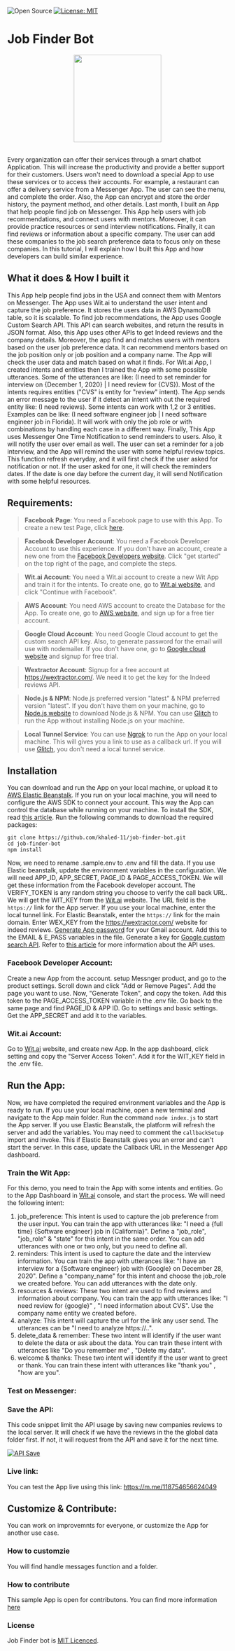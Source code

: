 ![Open Source](https://badges.frapsoft.com/os/v2/open-source.svg?v=103)
[![License: MIT](https://img.shields.io/badge/License-MIT-yellow.svg)](https://opensource.org/licenses/MIT)

# Job Finder Bot

<div align ="center">
<img width="200" height="200" src="https://techolopia.com/wp-content/uploads/2020/10/profile-1.jpg">
<br>
</div>
<br>

Every organization can offer their services through a smart chatbot Application. This will increase the productivity and provide a better support for their customers. Users won't need to download a special App to use these services or to access their accounts. For example, a restaurant can offer a delivery service from a Messenger App. The user can see the menu, and complete the order. Also, the App can encrypt and store the order history, the payment method, and other details. Last month, I built an App that help people find job on Messenger. This App help users with job recommendations, and connect users with mentors. Moreover, it can provide practice resources or send interview notifications. Finally, it can find reviews or information about a specific company. The user can add these companies to the job search preference data to focus only on these companies. In this tutorial, I will explain how I built this App and how developers can build similar experience.

## What it does & How I built it

This App help people find jobs in the USA and connect them with Mentors on Messenger. The App uses Wit.ai to understand the user intent and capture the job preference. It stores the users data in AWS DynamoDB table, so it is scalable. To find job recommendations, the App uses Google Custom Search API. This API can search websites, and return the results in JSON format. Also, this App uses other APIs to get Indeed reviews and the company details. Moreover, the app find and matches users with mentors based on the user job preference data. It can recommend mentors based on the job position only or job position and a company name. The App will check the user data and match based on what it finds. For Wit.ai App, I created intents and entities then I trained the App with some possible utterances. Some of the utterances are like: (I need to set reminder for interview on {December 1, 2020} | I need review for {CVS}). Most of the intents requires entities ("CVS" is entity for "review" intent). The App sends an error message to the user if it detect an intent with out the required entity like: (I need reviews). Some intents can work with 1,2 or 3 entities. Examples can be like: (I need software engineer job | I need software engineer job in Florida). It will work with only the job role or with combinations by handling each case in a different way. Finally, This App uses Messenger One Time Notification to send reminders to users. Also, it will notify the user over email as well. The user can set a reminder for a job interview, and the App will remind the user with some helpful review topics. This function refresh everyday, and it will first check if the user asked for notification or not. If the user asked for one, it will check the reminders dates. If the date is one day before the current day, it will send Notification with some helpful resources. 


## Requirements:

> **Facebook Page**: You need a Facebook page to use with this App. To create a new test Page, click [here](https://www.facebook.com/pages/create).

> **Facebook Developer Account**:  You need a Facebook Developer Account to use this  experience. If you don't have an account, create a new one from the [Facebook Developers website](https://developers.facebook.com/). Click "get started" on the top right of the page, and complete the steps.

> **Wit.ai Account**: You need a Wit.ai account to create a new Wit App and train it for the intents. To create one, go to [Wit.ai website](https://wit.ai/), and click "Continue with Facebook".

> **AWS Account**: You need AWS account to create the Database for the App. To create one, go to [AWS website](https://aws.amazon.com/), and sign up for a free tier account.

> **Google Cloud Account**: You need Google Cloud account to get the custom search API key. Also, to generate password for the email will use with nodemailer. If you don't have one, go to [Google cloud website](https://cloud.google.com) and signup for free trial.

> **Wextractor Account**: Signup for a free account at https://wextractor.com/. We need it to get the key for the Indeed reviews API.

> **Node.js & NPM**: Node.js preferred version "latest" & NPM preferred version "latest". If you don't have them on your machine, go to [Node.js website](https://nodejs.org/en/) to download Node.js & NPM. You can use [Glitch](https://glitch.com/) to run the App without installing Node.js on your machine.

> **Local Tunnel Service**: You can use [Ngrok](http://ngrok.com) to run the App on your local machine. This will gives you a link to use as a callback url. If you will use [Glitch](https://glitch.com/), you don't need a local tunnel service.

## Installation

You can download and run the App on your local machine, or upload it to [AWS Elastic Beanstalk](https://aws.amazon.com/elasticbeanstalk/). If you run on your local machine, you will need to configure the AWS SDK to connect your account. This way the App can control the database while running on your machine. To install the SDK, read [this article](https://aws.amazon.com/cli/). Run the following commands to download the required packages:

```
git clone https://github.com/khaled-11/job-finder-bot.git
cd job-finder-bot
npm install
```

Now, we need to rename .sample.env to .env and fill the data. If you use Elastic beanstalk, update the environment variables in the  configuration. We will need APP_ID, APP_SECRET, PAGE_ID & PAGE_ACCESS_TOKEN. We will get these information from the Facebook developer account. The VERIFY_TOKEN is any random string you choose to verify the call back URL. We will get the WIT_KEY from the [Wit.ai](https://wit.ai/) website. The URL field is the ```https://``` link for the App server. If you use your local machine, enter the local tunnel link. For Elastic Beanstalk, enter the  ```https://``` link for the main domain. Enter WEX_KEY from the https://wextractor.com/ website for indeed reviews. [Generate App password](https://support.google.com/mail/answer/185833) for your Gmail account. Add this to the EMAIL & E_PASS variables in the file. Generate a key for [Google custom search API](https://developers.google.com/custom-search/). Refer to [this article](https://developers.google.com/custom-search/docs/tutorial/creatingcse) for more information about the API uses.

### Facebook Developer Account:

Create a new App from the account.  setup Messnger product, and go to the product settings. Scroll down and click "Add or Remove  Pages". Add the page you want to use. Now, "Generate Token", and copy the token. Add this token to the PAGE_ACCESS_TOKEN variable in the .env file. Go back to the same page and find PAGE_ID & APP ID. Go to settings and basic settings. Get the APP_SECRET and add it to the variables.

### Wit.ai Account:

Go to [Wit.ai](http://wit.ai) website, and create new App. In the app dashboard, click setting and copy the "Server Access Token". Add it for the WIT_KEY field in the .env file.

## Run the App:

Now, we have completed the required environment variables and the App  is ready to run. If you use your local machine, open a new terminal and  navigate to the App main folder. Run the command ``` node index.js ``` to start the App server. If you use Elastic Beanstalk, the platform will refresh the server and add the variables. You may need to comment the ``` callbackSetup ```  import and invoke. This if Elastic Beanstalk gives you an error and can't start the server.  In this case, update the Callback URL in the Messenger App dashboard.

### Train the Wit App:

For this demo, you need to train the App with some intents and entities. Go to the App Dashboard in [Wit.ai](https://wit.ai) console, and start the process. We will need the following intent:

<ol>
  <li>job_preference: This intent is used to capture the job preference from the user input. You can train the app with utterances like: "I need a {full time} {Software engineer} job in {California}". Define a "job_role", "job_role" & "state" for this intent in the same order. You can add utterances with one or two only, but you need to define all.</li> 
    <li>reminders: This intent is used to capture the date and the interview information. You can train the app with utterances like: "I have an interview for a {Software engineer} job with {Google} on December 28, 2020". Define a "company_name" for this intent and choose the job_role we created before. You can add utterances with the date only.</li> 
    <li>resources & reviews: These two intent are used to find reviews and information about company. You can train the app with utterances like: "I need review for {google}" , "I need information about CVS". Use the company name entity we created before.</li> 
     <li>analyze: This intent will capture the url for the link any user send. The utterances can be "I need to analyze https://..".</li> 
     <li>delete_data & remember: These two intent will identify if the user want to delete the data or ask about the data. You can train these intent with utterances like "Do you remember me" , "Delete my data".</li> 
       <li>welcome & thanks: These two intent will identify if the user want to greet or thank. You can train these intent with utterances like "thank you" , "how are you".</li> 
    
</ol>

### Test on Messenger:


### Save the API:

This code snippet limit the API usage by saving new companies reviews to the local server. It will check if we have the reviews in the the global data folder first. If not, it will request from the API and save it for the next time.

[![API Save](https://techolopia.com/wp-content/uploads/2020/09/code_snippet.jpg)](https://m.me/118754656624049)


### Live link:

You can test the App live using this link: https://m.me/118754656624049

## Customize & Contribute:

You can work on improvemnts for everyone, or customize the App for another use case.

### How to customzie

You will find handle messages function and a folder.

### How to contribute

This sample App is open for contributons. You can find more information [here](https://github.com/khaled-11/job-finder-bot/blob/master/CONTRIBUTING.md)

### License

Job Finder bot is [MIT Licenced](https://github.com/khaled-11/job-finder-bot/blob/master/LICENSE).



